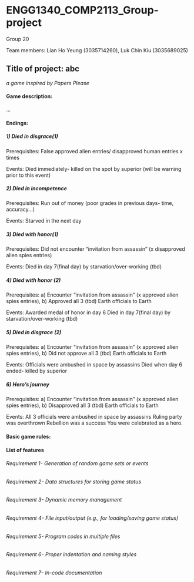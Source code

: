 # ENGG1340_COMP2113_Group-project
Group 20

Team members: Lian Ho Yeung (3035714260), Luk Chin Kiu (3035689025)

## Title of project: abc 
_a game inspired by Papers Please_

#### Game description:
...

#### Endings:
##### 1) Died in disgrace(1)
Prerequisites: 
False approved alien entries/ disapproved human entries x times

Events: 
Died immediately- killed on the spot by superior (will be warning prior to this event)

##### 2) Died in incompetence
Prerequisites: 
Run out of money (poor grades in previous days- time, accuracy...)

Events:
Starved in the next day

##### 3) Died with honor(1)
Prerequisites: 
 Did not encounter  “invitation from assassin” (x disapproved alien spies entries)

Events: 
Died in day 7(final day) by starvation/over-working (tbd)

##### 4) Died with honor (2)
Prerequisites: 
a) Encounter “invitation from assassin” (x approved alien spies entries),
b) Approved all 3 (tbd) Earth officials to Earth

Events: 
Awarded medal of honor in day 6
Died in day 7(final day) by starvation/over-working (tbd)

##### 5) Died in disgrace (2)
Prerequisites: 
a) Encounter “invitation from assassin” (x approved alien spies entries),
b) Did not approve all 3 (tbd) Earth officials to Earth

Events:
Officials were ambushed in space by assassins
Died when day 6 ended- killed by superior 


##### 6) Hero’s journey
Prerequisites: 
a) Encounter “invitation from assassin” (x approved alien spies entries),
b) Disapproved all 3 (tbd) Earth officials to Earth

Events:
All 3 officials were ambushed in space by assassins
Ruling party was overthrown
Rebellion was a success
You were celebrated as a hero.


#### Basic game rules:

#### List of features
###### Requirement 1- Generation of random game sets or events

###### Requirement 2- Data structures for storing game status

###### Requirement 3- Dynamic memory management

###### Requirement 4- File input/output (e.g., for loading/saving game status)

###### Requirement 5- Program codes in multiple files

###### Requirement 6- Proper indentation and naming styles

###### Requirement 7- In-code documentation

